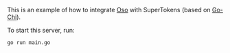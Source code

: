 This is an example of how to integrate [Oso](https://github.com/osohq/go-oso) with SuperTokens (based on [Go-Chi](https://github.com/go-chi/chi)).

To start this server, run:
```
go run main.go
```